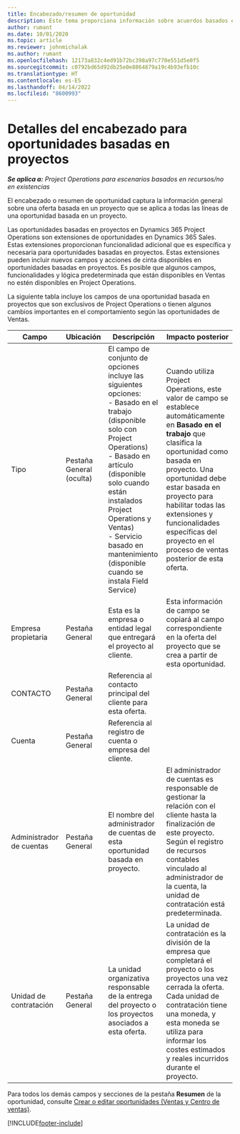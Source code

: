 ```yaml
---
title: Encabezado/resumen de oportunidad
description: Este tema proporciona información sobre acuerdos basados en proyectos y las líneas de oportunidades basadas en proyectos.
author: rumant
ms.date: 10/01/2020
ms.topic: article
ms.reviewer: johnmichalak
ms.author: rumant
ms.openlocfilehash: 12173a832c4ed91b72bc398a97c770e551d5e0f5
ms.sourcegitcommit: c0792bd65d92db25e0e8864879a19c4b93efb10c
ms.translationtype: HT
ms.contentlocale: es-ES
ms.lasthandoff: 04/14/2022
ms.locfileid: "8600993"
---
```

# <a name="header-details-for-project-based-opportunities"></a>Detalles del encabezado para oportunidades basadas en proyectos

_**Se aplica a:** Project Operations para escenarios basados en recursos/no en existencias_


El encabezado o resumen de oportunidad captura la información general sobre una oferta basada en un proyecto que se aplica a todas las líneas de una oportunidad basada en un proyecto.

Las oportunidades basadas en proyectos en Dynamics 365 Project Operations son extensiones de oportunidades en Dynamics 365 Sales. Estas extensiones proporcionan funcionalidad adicional que es específica y necesaria para oportunidades basadas en proyectos. Estas extensiones pueden incluir nuevos campos y acciones de cinta disponibles en oportunidades basadas en proyectos. Es posible que algunos campos, funcionalidades y lógica predeterminada que están disponibles en Ventas no estén disponibles en Project Operations.

La siguiente tabla incluye los campos de una oportunidad basada en proyectos que son exclusivos de Project Operations o tienen algunos cambios importantes en el comportamiento según las oportunidades de Ventas.

| **Campo** | **Ubicación** | **Descripción** | **Impacto posterior** |
| --- | --- | --- | --- |
| Tipo | Pestaña General (oculta) | El campo de conjunto de opciones incluye las siguientes opciones:</br>- Basado en el trabajo (disponible solo con Project Operations)</br>- Basado en artículo (disponible solo cuando están instalados Project Operations y Ventas)</br>- Servicio basado en mantenimiento (disponible cuando se instala Field Service) | Cuando utiliza Project Operations, este valor de campo se establece automáticamente en **Basado en el trabajo** que clasifica la oportunidad como basada en proyecto. Una oportunidad debe estar basada en proyecto para habilitar todas las extensiones y funcionalidades específicas del proyecto en el proceso de ventas posterior de esta oferta. |
| Empresa propietaria | Pestaña General | Esta es la empresa o entidad legal que entregará el proyecto al cliente. | Esta información de campo se copiará al campo correspondiente en la oferta del proyecto que se crea a partir de esta oportunidad. |
| CONTACTO | Pestaña General | Referencia al contacto principal del cliente para esta oferta. | |
| Cuenta | Pestaña General | Referencia al registro de cuenta o empresa del cliente. | |
| Administrador de cuentas | Pestaña General | El nombre del administrador de cuentas de esta oportunidad basada en proyecto. | El administrador de cuentas es responsable de gestionar la relación con el cliente hasta la finalización de este proyecto. Según el registro de recursos contables vinculado al administrador de la cuenta, la unidad de contratación está predeterminada. |
| Unidad de contratación | Pestaña General | La unidad organizativa responsable de la entrega del proyecto o los proyectos asociados a esta oferta. | La unidad de contratación es la división de la empresa que completará el proyecto o los proyectos una vez cerrada la oferta. Cada unidad de contratación tiene una moneda, y esta moneda se utiliza para informar los costes estimados y reales incurridos durante el proyecto. |

Para todos los demás campos y secciones de la pestaña **Resumen** de la oportunidad, consulte [Crear o editar oportunidades (Ventas y Centro de ventas)](/dynamics365/sales-enterprise/create-edit-opportunity-sales).


[!INCLUDE[footer-include](../includes/footer-banner.md)]
